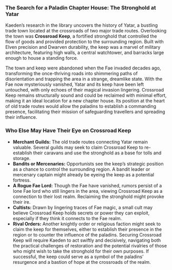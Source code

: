 ### The Search for a Paladin Chapter House: The Stronghold at Yatar

Kaeden’s research in the library uncovers the history of Yatar, a bustling trade town located at the crossroads of two major trade routes. Overlooking the town was **Crossroad Keep**, a fortified stronghold that controlled the flow of goods and provided protection to the surrounding region. Built with Elven precision and Dwarven durability, the keep was a marvel of military architecture, featuring high walls, a central watchtower, and barracks large enough to house a standing force.

The town and keep were abandoned when the Fae invaded decades ago, transforming the once-thriving roads into shimmering paths of disorientation and trapping the area in a strange, dreamlike state. With the Fae now mysteriously vanished, Yatar and its keep have been left untouched, with only echoes of their magical invasion lingering. Crossroad Keep remains structurally sound and could be reclaimed with minimal effort, making it an ideal location for a new chapter house. Its position at the heart of old trade routes would allow the paladins to establish a commanding presence, facilitating their mission of safeguarding travellers and spreading their influence.
### Who Else May Have Their Eye on Crossroad Keep
- **Merchant Guilds:** The old trade routes connecting Yatar remain valuable. Several guilds may seek to claim Crossroad Keep to re-establish their caravans and use the stronghold as a base for tolls and storage.
- **Bandits or Mercenaries:** Opportunists see the keep’s strategic position as a chance to control the surrounding region. A bandit leader or mercenary captain might already be eyeing the keep as a potential fortress.
- **A Rogue Fae Lord:** Though the Fae have vanished, rumors persist of a lone Fae lord who still lingers in the area, viewing Crossroad Keep as a connection to their lost realm. Reclaiming the stronghold might provoke their ire.
- **Cultists:** Drawn by lingering traces of Fae magic, a small cult may believe Crossroad Keep holds secrets or power they can exploit, especially if they think it connects to the Fae realm.
- **Rival Orders:** Another knightly order or religious faction might seek to claim the keep for themselves, either to establish their presence in the region or to counter the influence of the paladins.
Securing Crossroad Keep will require Kaeden to act swiftly and decisively, navigating both the practical challenges of restoration and the potential rivalries of those who might wish to take the stronghold for their own purposes. If successful, the keep could serve as a symbol of the paladins’ resurgence and a bastion of hope at the crossroads of the realm.